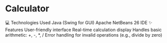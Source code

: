 # Calculator
💻 Technologies Used Java (Swing for GUI)  Apache NetBeans 26 IDE  ✨ Features User-friendly interface  Real-time calculation display  Handles basic arithmetic: +, -, *, /  Error handling for invalid operations (e.g., divide by zero)
